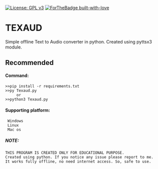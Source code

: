 [![License: GPL v3](https://img.shields.io/badge/License-GPLv3-blue.svg)](https://www.gnu.org/licenses/gpl-3.0)
[![ForTheBadge built-with-love](http://ForTheBadge.com/images/badges/built-with-love.svg)](https://github.com/Raagul26/)


# TEXAUD
Simple offline Text to Audio converter in python. Created using pyttsx3 module.

## Recommended

#### Command:  

    >>pip install -r requirements.txt 
    >>py Texaud.py
         or
    >>python3 Texaud.py

#### Supporting platform:
     Windows
     Linux
     Mac os
     
##### NOTE:

    THIS PROGRAM IS CREATED ONLY FOR EDUCATIONAL PURPOSE.
    Created using python. If you notice any issue please report to me.
    It works fully offline, no need internet access. So, safe to use. 
 
